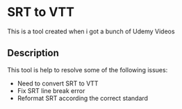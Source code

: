 # SRT to VTT
This is a tool created when i got a bunch of Udemy Videos
## Description
This tool is help to resolve some of the following issues: 
- Need to convert SRT to VTT
- Fix SRT line break error
- Reformat SRT according the correct standard
